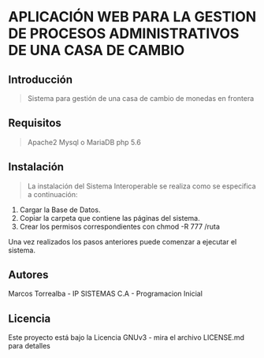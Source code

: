 # APLICACIÓN WEB PARA LA GESTION DE PROCESOS ADMINISTRATIVOS DE UNA CASA DE CAMBIO

## Introducción

> Sistema para gestión de una casa de cambio de monedas en frontera

## Requisitos

>Apache2
Mysql o MariaDB
php 5.6

## Instalación

> La instalación del Sistema Interoperable se realiza como se especifica
a continuación:
1. Cargar la Base de Datos.
2. Copiar la carpeta que contiene las páginas del sistema.
3. Crear los permisos correspondientes con chmod -R 777 /ruta

Una vez realizados los pasos anteriores puede comenzar a ejecutar el
sistema.



## Autores
>
Marcos Torrealba - IP SISTEMAS C.A - Programacion Inicial

##  Licencia 

>
Este proyecto está bajo la Licencia GNUv3 - mira el archivo LICENSE.md para detalles
